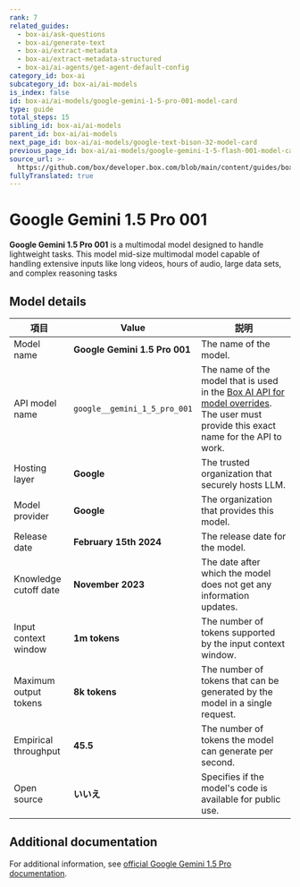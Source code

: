 ```yaml
---
rank: 7
related_guides:
  - box-ai/ask-questions
  - box-ai/generate-text
  - box-ai/extract-metadata
  - box-ai/extract-metadata-structured
  - box-ai/ai-agents/get-agent-default-config
category_id: box-ai
subcategory_id: box-ai/ai-models
is_index: false
id: box-ai/ai-models/google-gemini-1-5-pro-001-model-card
type: guide
total_steps: 15
sibling_id: box-ai/ai-models
parent_id: box-ai/ai-models
next_page_id: box-ai/ai-models/google-text-bison-32-model-card
previous_page_id: box-ai/ai-models/google-gemini-1-5-flash-001-model-card
source_url: >-
  https://github.com/box/developer.box.com/blob/main/content/guides/box-ai/ai-models/google-gemini-1-5-pro-001-model-card.md
fullyTranslated: true
---
```

# Google Gemini 1.5 Pro 001

**Google Gemini 1.5 Pro 001** is a multimodal model designed to handle lightweight tasks. This model mid-size multimodal model capable of handling extensive inputs like long videos, hours of audio, large data sets, and complex reasoning tasks

## Model details

| 項目                    | Value                         | 説明                                                                                                                                                |
| --------------------- | ----------------------------- | ------------------------------------------------------------------------------------------------------------------------------------------------- |
| Model name            | **Google Gemini 1.5 Pro 001** | The name of the model.                                                                                                                            |
| API model name        | `google__gemini_1_5_pro_001`  | The name of the model that is used in the [Box AI API for model overrides][overrides]. The user must provide this exact name for the API to work. |
| Hosting layer         | **Google**                    | The trusted organization that securely hosts LLM.                                                                                                 |
| Model provider        | **Google**                    | The organization that provides this model.                                                                                                        |
| Release date          | **February 15th 2024**        | The release date for the model.                                                                                                                   |
| Knowledge cutoff date | **November 2023**             | The date after which the model does not get any information updates.                                                                              |
| Input context window  | **1m tokens**                 | The number of tokens supported by the input context window.                                                                                       |
| Maximum output tokens | **8k tokens**                 | The number of tokens that can be generated by the model in a single request.                                                                      |
| Empirical throughput  | **45.5**                      | The number of tokens the model can generate per second.                                                                                           |
| Open source           | **いいえ**                       | Specifies if the model's code is available for public use.                                                                                        |

## Additional documentation

For additional information, see [official Google Gemini 1.5 Pro documentation][vertex-ai-gemini-models].

[vertex-ai-gemini-models]: https://cloud.google.com/vertex-ai/generative-ai/docs/learn/models#gemini-models

[overrides]: g://box-ai/ai-agents/overrides-tutorial
